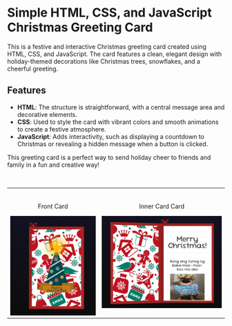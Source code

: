 # Simple HTML, CSS, and JavaScript Christmas Greeting Card

This is a festive and interactive Christmas greeting card created using HTML, CSS, and JavaScript. The card features a clean, elegant design with holiday-themed decorations like Christmas trees, snowflakes, and a cheerful greeting.

## Features

- **HTML**: The structure is straightforward, with a central message area and decorative elements.
- **CSS**: Used to style the card with vibrant colors and smooth animations to create a festive atmosphere.
- **JavaScript**: Adds interactivity, such as displaying a countdown to Christmas or revealing a hidden message when a button is clicked.

This greeting card is a perfect way to send holiday cheer to friends and family in a fun and creative way!

<table>
<td>
</br>
<p align="center">Front Card</p>
<img src=img/screenshot.png/>
</td>
</br>
<td>
<p align="center">Inner Card Card</p>
<img src=img/screenshot1.png/>
</td>
</table>